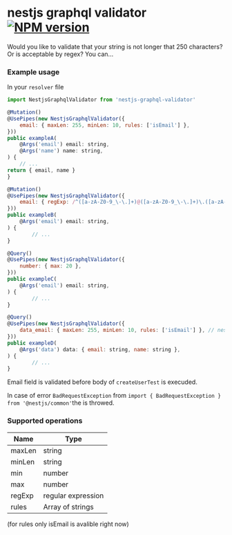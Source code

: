 # nestjs graphql validator [![NPM version](https://badge.fury.io/js/nestjs-graphql-validator.svg)](http://badge.fury.io/js/nestjs-graphql-validator)

Would you like to validate that your string is not longer that 250 characters? Or is acceptable by regex? You can...

### Example usage
In your `resolver` file
```javascript
import NestjsGraphqlValidator from 'nestjs-graphql-validator'

@Mutation()
@UsePipes(new NestjsGraphqlValidator({
	email: { maxLen: 255, minLen: 10, rules: ['isEmail'] },
}))
public exampleA(
	@Args('email') email: string,
	@Args('name') name: string,
) {
	// ...
return { email, name }
}

@Mutation()
@UsePipes(new NestjsGraphqlValidator({
	email: { regExp: /^([a-zA-Z0-9_\-\.]+)@([a-zA-Z0-9_\-\.]+)\.([a-zA-Z]{2,5})$/ },
}))
public exampleB(
	@Args('email') email: string,
) {
	    // ...
}

@Query()
@UsePipes(new NestjsGraphqlValidator({
	number: { max: 20 },
}))
public exampleC(
	@Args('email') email: string,
) {
	    // ...
}

@Query()
@UsePipes(new NestjsGraphqlValidator({
	data_email: { maxLen: 255, minLen: 10, rules: ['isEmail'] }, // nested ----> email is in object (data.email)
}))
public exampleD(
	@Args('data') data: { email: string, name: string },
) {
	    // ...
}
```
Email field is validated before body of `createUserTest` is execuded.

In case of error `BadRequestException` from `import { BadRequestException } from '@nestjs/common'`the is throwed.

### Supported operations
| Name   | Type               |
|--------|--------------------|
| maxLen | string             |
| minLen | string             |
| min    | number             |
| max    | number             |
| regExp | regular expression |
| rules  | Array of strings   |
(for rules only isEmail is avalible right now)
